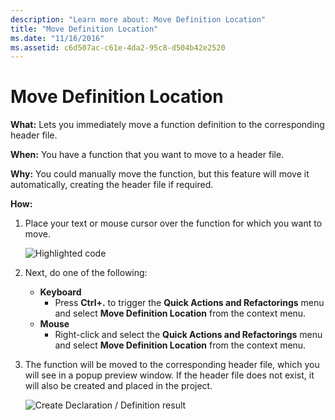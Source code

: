 ```yaml
---
description: "Learn more about: Move Definition Location"
title: "Move Definition Location"
ms.date: "11/16/2016"
ms.assetid: c6d507ac-c61e-4da2-95c8-d504b42e2520
---
```

# Move Definition Location

**What:** Lets you immediately move a function definition to the corresponding header file.

**When:** You have a function that you want to move to a header file.

**Why:** You could manually move the function, but this feature will move it automatically, creating the header file if required.

**How:**

1. Place your text or mouse cursor over the function for which you want to move.

   ![Highlighted code](images/movedefinition_highlight.png)

1. Next, do one of the following:
   * **Keyboard**
     * Press **Ctrl+.** to trigger the **Quick Actions and Refactorings** menu and select **Move Definition Location** from the context menu.
   * **Mouse**
     * Right-click and select the **Quick Actions and Refactorings** menu and select **Move Definition Location** from the context menu.

1. The function will be moved to the corresponding header file, which you will see in a popup preview window.  If the header file does not exist, it will also be created and placed in the project.

   ![Create Declaration / Definition result](images/movedefinition_result.png)
